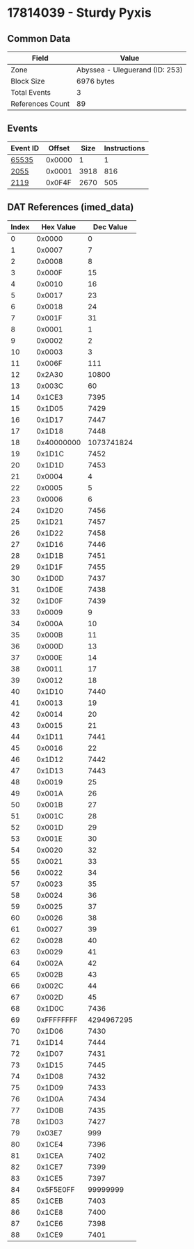 # 17814039 - Sturdy Pyxis

## Common Data

| Field            | Value                          |
|------------------|--------------------------------|
| Zone             | Abyssea - Uleguerand (ID: 253) |
| Block Size       | 6976 bytes                     |
| Total Events     | 3                              |
| References Count | 89                             |

## Events

| Event ID            | Offset   |   Size |   Instructions |
|---------------------|----------|--------|----------------|
| [65535](./65535.md) | 0x0000   |      1 |              1 |
| [2055](./2055.md)   | 0x0001   |   3918 |            816 |
| [2119](./2119.md)   | 0x0F4F   |   2670 |            505 |

## DAT References (imed_data)

|   Index | Hex Value   |   Dec Value |
|---------|-------------|-------------|
|       0 | 0x0000      |           0 |
|       1 | 0x0007      |           7 |
|       2 | 0x0008      |           8 |
|       3 | 0x000F      |          15 |
|       4 | 0x0010      |          16 |
|       5 | 0x0017      |          23 |
|       6 | 0x0018      |          24 |
|       7 | 0x001F      |          31 |
|       8 | 0x0001      |           1 |
|       9 | 0x0002      |           2 |
|      10 | 0x0003      |           3 |
|      11 | 0x006F      |         111 |
|      12 | 0x2A30      |       10800 |
|      13 | 0x003C      |          60 |
|      14 | 0x1CE3      |        7395 |
|      15 | 0x1D05      |        7429 |
|      16 | 0x1D17      |        7447 |
|      17 | 0x1D18      |        7448 |
|      18 | 0x40000000  |  1073741824 |
|      19 | 0x1D1C      |        7452 |
|      20 | 0x1D1D      |        7453 |
|      21 | 0x0004      |           4 |
|      22 | 0x0005      |           5 |
|      23 | 0x0006      |           6 |
|      24 | 0x1D20      |        7456 |
|      25 | 0x1D21      |        7457 |
|      26 | 0x1D22      |        7458 |
|      27 | 0x1D16      |        7446 |
|      28 | 0x1D1B      |        7451 |
|      29 | 0x1D1F      |        7455 |
|      30 | 0x1D0D      |        7437 |
|      31 | 0x1D0E      |        7438 |
|      32 | 0x1D0F      |        7439 |
|      33 | 0x0009      |           9 |
|      34 | 0x000A      |          10 |
|      35 | 0x000B      |          11 |
|      36 | 0x000D      |          13 |
|      37 | 0x000E      |          14 |
|      38 | 0x0011      |          17 |
|      39 | 0x0012      |          18 |
|      40 | 0x1D10      |        7440 |
|      41 | 0x0013      |          19 |
|      42 | 0x0014      |          20 |
|      43 | 0x0015      |          21 |
|      44 | 0x1D11      |        7441 |
|      45 | 0x0016      |          22 |
|      46 | 0x1D12      |        7442 |
|      47 | 0x1D13      |        7443 |
|      48 | 0x0019      |          25 |
|      49 | 0x001A      |          26 |
|      50 | 0x001B      |          27 |
|      51 | 0x001C      |          28 |
|      52 | 0x001D      |          29 |
|      53 | 0x001E      |          30 |
|      54 | 0x0020      |          32 |
|      55 | 0x0021      |          33 |
|      56 | 0x0022      |          34 |
|      57 | 0x0023      |          35 |
|      58 | 0x0024      |          36 |
|      59 | 0x0025      |          37 |
|      60 | 0x0026      |          38 |
|      61 | 0x0027      |          39 |
|      62 | 0x0028      |          40 |
|      63 | 0x0029      |          41 |
|      64 | 0x002A      |          42 |
|      65 | 0x002B      |          43 |
|      66 | 0x002C      |          44 |
|      67 | 0x002D      |          45 |
|      68 | 0x1D0C      |        7436 |
|      69 | 0xFFFFFFFF  |  4294967295 |
|      70 | 0x1D06      |        7430 |
|      71 | 0x1D14      |        7444 |
|      72 | 0x1D07      |        7431 |
|      73 | 0x1D15      |        7445 |
|      74 | 0x1D08      |        7432 |
|      75 | 0x1D09      |        7433 |
|      76 | 0x1D0A      |        7434 |
|      77 | 0x1D0B      |        7435 |
|      78 | 0x1D03      |        7427 |
|      79 | 0x03E7      |         999 |
|      80 | 0x1CE4      |        7396 |
|      81 | 0x1CEA      |        7402 |
|      82 | 0x1CE7      |        7399 |
|      83 | 0x1CE5      |        7397 |
|      84 | 0x5F5E0FF   |    99999999 |
|      85 | 0x1CEB      |        7403 |
|      86 | 0x1CE8      |        7400 |
|      87 | 0x1CE6      |        7398 |
|      88 | 0x1CE9      |        7401 |

